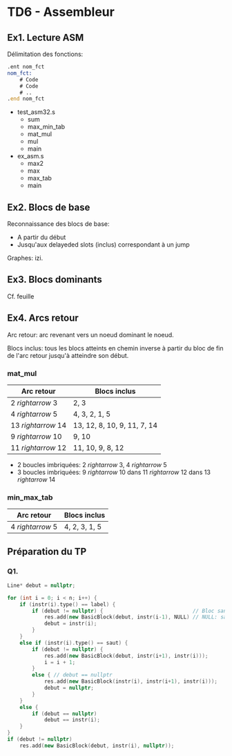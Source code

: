 # TD6 - Assembleur

## Ex1. Lecture ASM

Délimitation des fonctions:

```asm
.ent nom_fct
nom_fct:
	# Code
	# Code
	# ..
.end nom_fct
```

* test_asm32.s
	* sum
	* max_min_tab
	* mat_mul
	* mul
	* main
* ex_asm.s
	* max2
	* max
	* max_tab
	* main

## Ex2. Blocs de base

Reconnaissance des blocs de base: 

* A partir du début
* Jusqu'aux delayeded slots (inclus) correspondant à un jump

Graphes: izi.

## Ex3. Blocs dominants

Cf. feuille

## Ex4. Arcs retour

Arc retour: arc revenant vers un noeud dominant le noeud.

Blocs inclus: tous les blocs atteints en chemin inverse à partir du bloc de fin de l'arc retour jusqu'à atteindre son début.

### mat\_mul

Arc retour | Blocs inclus
--------------|-----------
2 $rightarrow$ 3 | 2, 3
4 $rightarrow$ 5 | 4, 3, 2, 1, 5
13 $rightarrow$ 14 | 13, 12, 8, 10, 9, 11, 7, 14
9 $rightarrow$ 10 | 9, 10
11 $rightarrow$ 12 | 11, 10, 9, 8, 12

* 2 boucles imbriquées: 2 $rightarrow$ 3, 4 $rightarrow$ 5
* 3 boucles imbriquées: 9 $rightarrow$ 10 dans 11 $rightarrow$ 12 dans 13 $rightarrow$ 14


### min\_max\_tab

Arc retour | Blocs inclus
--------------|-----------
4 $rightarrow$ 5 | 4, 2, 3, 1, 5

## Préparation du TP

### Q1. 

```c++
Line* debut = nullptr;

for (int i = 0; i < n; i++) {
	if (instr(i).type() == label) {
		if (debut != nullptr) {                             // Bloc sans saut
			res.add(new BasicBlock(debut, instr(i-1), NULL) // NULL: saut
			debut = instr(i);
		}
	}
	else if (instr(i).type() == saut) {
		if (debut != nullptr) {
			res.add(new BasicBlock(debut, instr(i+1), instr(i)));
			i = i + 1;
		}
		else { // debut == nullptr
			res.add(new BasicBlock(instr(i), instr(i+1), instr(i)));
			debut = nullptr;
		}
	}
	else {
		if (debut == nullptr)
			debut == instr(i);
	}
}
if (debut != nullptr)
	res.add(new BasicBlock(debut, instr(i), nullptr));
```
